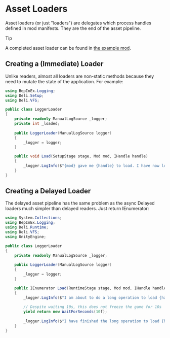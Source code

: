 # Asset Loaders
Asset loaders (or just "loaders") are delegates which process handles defined in mod manifests. They are the end of the asset pipeline.

> [!TIP]
> A completed asset loader can be found in [the example
> mod](https://github.com/Deli-Collective/Deli.ExampleMod/blob/master/Deli.ExampleMod/src/AssetLoaders.cs).

## Creating a (Immediate) Loader
Unlike readers, almost all loaders are non-static methods because they need to mutate the state of the application. For example:

```c#
using BepInEx.Logging;
using Deli.Setup;
using Deli.VFS;

public class LoggerLoader
{
    private readonly ManualLogSource _logger;
    private int _loaded;
    
    public LoggerLoader(ManualLogSource logger)
    {
        _logger = logger;
    }

    public void Load(SetupStage stage, Mod mod, IHandle handle)
    {
        _logger.LogInfo($"{mod} gave me {handle} to load. I have now loaded {++_loaded} handles.");
    }
} 
```

## Creating a Delayed Loader
The delayed asset pipeline has the same problem as the async
Delayed loaders much simpler than delayed readers. Just return IEnumerator:

```c#
using System.Collections;
using BepInEx.Logging;
using Deli.Runtime;
using Deli.VFS;
using UnityEngine;

public class LoggerLoader
{
    private readonly ManualLogSource _logger;
    
    public LoggerLoader(ManualLogSource logger)
    {
        _logger = logger;
    }

    public IEnumerator Load(RuntimeStage stage, Mod mod, IHandle handle)
    {
        _logger.LogInfo($"I am about to do a long operation to load {handle}");
        
        // Despite waiting 10s, this does not freeze the game for 10s
        yield return new WaitForSeconds(10f);
        
        _logger.LogInfo($"I have finished the long operation to load {handle}");
    }
}
```